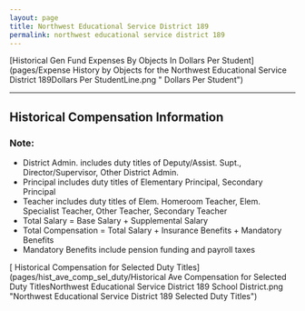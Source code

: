 ```yaml
---
layout: page
title: Northwest Educational Service District 189
permalink: northwest educational service district 189
---
```



[Historical Gen Fund Expenses By Objects In Dollars Per Student](pages/Expense History by Objects for the Northwest Educational Service District 189Dollars Per StudentLine.png " Dollars Per Student")


___

## Historical Compensation Information
### Note:
- District Admin. includes duty titles of Deputy/Assist. Supt., Director/Supervisor, Other District Admin.
- Principal includes duty titles of Elementary Principal, Secondary Principal
- Teacher includes duty titles of Elem. Homeroom Teacher, Elem. Specialist Teacher, Other Teacher, Secondary Teacher
- Total Salary = Base Salary + Supplemental Salary
- Total Compensation = Total Salary + Insurance Benefits + Mandatory Benefits
- Mandatory Benefits include pension funding and payroll taxes

[ Historical Compensation for Selected Duty Titles](pages/hist_ave_comp_sel_duty/Historical Ave Compensation for Selected Duty TitlesNorthwest Educational Service District 189 School District.png "Northwest Educational Service District 189 Selected Duty Titles")

